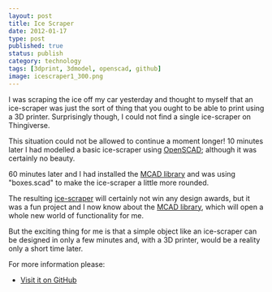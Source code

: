 ```yaml
--- 
layout: post 
title: Ice Scraper
date: 2012-01-17
type: post 
published: true 
status: publish
category: technology
tags: [3dprint, 3dmodel, openscad, github]
image: icescraper1_300.png
---
```


I was scraping the ice off my car yesterday and thought to myself that
an ice-scraper was just the sort of thing that you ought to be able to
print using a 3D printer. Surprisingly though, I could not find a single
ice-scraper on Thingiverse.

<!--more-->

This situation could not be allowed to continue a moment longer! 10
minutes later I had modelled a basic ice-scraper using
[OpenSCAD](http://www.openscad.org/ "OpenSCAD"); although it was
certainly no beauty.

60 minutes later and I had installed the 
[MCAD library](https://github.com/elmom/MCAD "MCAD Library") and was using
"boxes.scad" to make the ice-scraper a little more rounded.

The resulting
[ice-scraper][icescraper]
will certainly not win any design awards, but it was a fun project and I
now know about the 
[MCAD library](https://github.com/elmom/MCAD "MCAD Library"), which will open
a whole new world of functionality for me.

But the exciting thing for me is that a simple object like an
ice-scraper can be designed in only a few minutes and, with a 3D
printer, would be a reality only a short time later.

For more information please:

   * [Visit it on GitHub][icescraper]

[icescraper]: https://github.com/chrisjrob/icescraper
